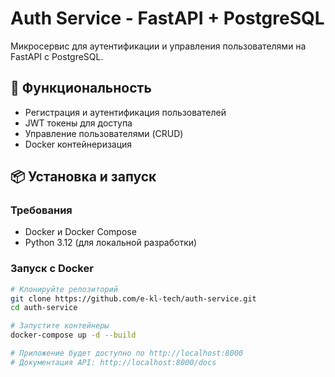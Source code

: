 # Auth Service - FastAPI + PostgreSQL

Микросервис для аутентификации и управления пользователями на FastAPI с PostgreSQL.

## 🚀 Функциональность

- Регистрация и аутентификация пользователей
- JWT токены для доступа
- Управление пользователями (CRUD)
- Docker контейнеризация

## 📦 Установка и запуск

### Требования
- Docker и Docker Compose
- Python 3.12 (для локальной разработки)

### Запуск с Docker

```bash
# Клонируйте репозиторий
git clone https://github.com/e-kl-tech/auth-service.git
cd auth-service

# Запустите контейнеры
docker-compose up -d --build

# Приложение будет доступно по http://localhost:8000
# Документация API: http://localhost:8000/docs
